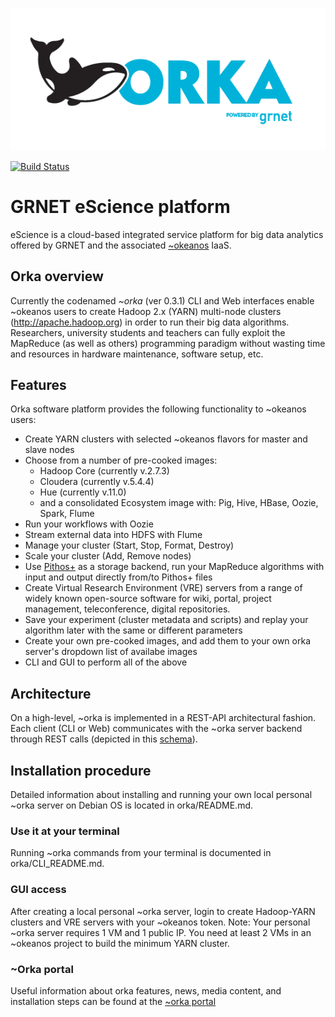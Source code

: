 ![alt text](https://github.com/grnet/e-science/blob/master/webapp/frontend/app/images/orka.png "~orka logo") 

[![Build Status](https://travis-ci.org/grnet/e-science.svg?branch=develop)](https://travis-ci.org/grnet/e-science)
# GRNET eScience platform
eScience is a cloud-based integrated service platform for big data analytics offered by GRNET and the associated [~okeanos](http://okeanos.grnet.gr) IaaS.

## Orka overview
Currently the codenamed *~orka* (ver 0.3.1) CLI and Web interfaces enable ~okeanos users to create Hadoop 2.x \(YARN\) multi-node clusters (http://apache.hadoop.org) in order to run their big data algorithms. Researchers, university students and teachers can fully exploit the MapReduce (as well as others) programming paradigm without wasting time and resources in hardware maintenance, software setup, etc.

## Features
Orka software platform provides the following functionality to ~okeanos users:

- Create YARN clusters with selected ~okeanos flavors for master and slave nodes
- Choose from a number of pre-cooked images: 
   - Hadoop Core (currently v.2.7.3)
   - Cloudera (currently v.5.4.4)
   - Hue (currently v.11.0)
   - and a consolidated Ecosystem image with: Pig, Hive, HBase, Oozie, Spark, Flume
- Run your workflows with Oozie
- Stream external data into HDFS with Flume
- Manage your cluster (Start, Stop, Format, Destroy)
- Scale your cluster  (Add, Remove nodes)
- Use [Pithos+](http://pithos.okeanos.grnet.gr) as a storage backend, run your MapReduce algorithms with input and output directly from/to Pithos+ files
- Create Virtual Research Environment (VRE) servers from a range of widely known open-source software for wiki, portal, project management, teleconference, digital repositories.
- Save your experiment (cluster metadata and scripts) and replay your algorithm later with the same or different parameters
- Create your own pre-cooked images, and add them to your own orka server's dropdown list of availabe images
- CLI and GUI to perform all of the above
 

## Architecture
On a high-level, ~orka is implemented in a REST-API architectural fashion. Each client (CLI or Web) communicates with the ~orka server backend through REST calls (depicted in this [schema](docs/orka_arch_diagram.png)).

## Installation procedure
Detailed information about installing and running your own local personal ~orka server on Debian OS is located in orka/README.md.

### Use it at your terminal
Running ~orka commands from your terminal is documented in orka/CLI_README.md. 

### GUI access
After creating a local personal ~orka server, login to create Hadoop-YARN clusters and VRE servers with your ~okeanos token. Note: Your personal ~orka server requires 1 VM and 1 public IP. You need at least 2 VMs in an ~okeanos project to build the minimum YARN cluster.

### ~Orka portal
Useful information about orka features, news, media content, and installation steps can be found at the [~orka portal](https://okeanos.grnet.gr/platforms/orka/)
